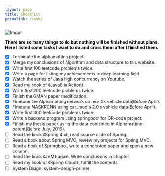 ```yaml
---
layout: page
title: Checklist
permalink: /task/
---
```

![Imgur](https://i.imgur.com/dG3I3gN.jpg)

<div style="color:#000;size:20;font:Georgia;font-weight:bold">
	There are so many things to do but nothing will be finished without plans. Here I listed some tasks I want to do and cross them after I finished them.
</div>

- [x] Terminate the alphamatting project.
- [x] Merge my conclusions of Algorithm and data structure to this website.
- [x] Write first 100 leetcode problems twice.
- [x] Write a page for listing my achievements in deep learning field.
- [x] Watch the series of Java high concurrency on Youtube.
- [x] Read my book of 《Java8 in Action》.
- [x] Write first 200 leetcode problems twice.
- [x] Finish the GMAN paper modification.
- [x] Finetune the Alphamatting network on new 5k vehicle data(Before April).
- [x] Finetune MASKRCNN using car_media 2.0's vehicle data(Before April).
- [x] Write first 300 leetcode problems twice.
- [x] Write a backend program using springboot for QR-code project.
- [x] Finish my thesis paper using the data contained in Alphamatting patent(Before July, 2019).
- [ ] Read the book 《Spring 4.x》, read source code of Spring.
- [ ] Read a book about Spring MVC, review my projects for Spring MVC.
- [ ] Read a book of Springboot, write a conclusion paper and open a new column.
- [ ] Read the book 《JVM》 again. Write conclusions in chapter.
- [ ] Read my book of 《Spring Cloud》, fulfill the contents.
- [ ] System Disign: system-design-primer
